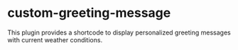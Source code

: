 # custom-greeting-message
This plugin provides a shortcode to display personalized greeting messages with current weather conditions.
